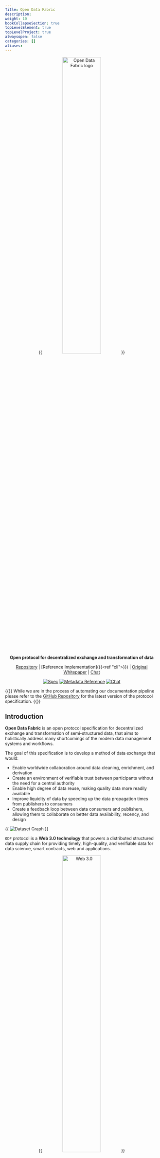 ```yaml
---
Title: Open Data Fabric
description:
weight: 10
bookCollapseSection: true
topLevelElement: true
topLevelProject: true
alwaysopen: false
categories: []
aliases:
---
```


<div align="center">

{{ <image filename="/images/odf-logo.png" alt="Open Data Fabric logo" width="50%"> }}

<p><strong>Open protocol for decentralized exchange and transformation of data</strong></p>

[Repository](https://github.com/kamu-data/open-data-fabric) |
[Reference Implementation]({{<ref "cli">}}) |
[Original Whitepaper](https://arxiv.org/abs/2111.06364) |
[Chat](https://discord.gg/nU6TXRQNXC)

[![Spec](https://img.shields.io/github/v/tag/open-data-fabric/open-data-fabric?include_prereleases&logo=gitbook&logoColor=white&label=Spec&style=for-the-badge)](https://github.com/open-data-fabric/open-data-fabric/blob/master/open-data-fabric.md)
[![Metadata Reference](https://img.shields.io/static/v1?label={}&message=Schemas&color=blue&style=for-the-badge)](./open-data-fabric.md#reference-information)
[![Chat](https://shields.io/discord/898726370199359498?style=for-the-badge&logo=discord&label=Discord)](https://discord.gg/nU6TXRQNXC)

</p>
</div>

{{<info>}}
While we are in the process of automating our documentation pipeline please refer to the [GitHub Repository](https://github.com/kamu-data/open-data-fabric) for the latest version of the protocol specification.
{{</info>}}


## Introduction

**Open Data Fabric** is an open protocol specification for decentralized exchange and transformation of semi-structured data, that aims to holistically address many shortcomings of the modern data management systems and workflows.

The goal of this specification is to develop a method of data exchange that would:
- Enable worldwide collaboration around data cleaning, enrichment, and derivation
- Create an environment of verifiable trust between participants without the need for a central authority
- Enable high degree of data reuse, making quality data more readily available
- Improve liquidity of data by speeding up the data propagation times from publishers to consumers
- Create a feedback loop between data consumers and publishers, allowing them to collaborate on better data availability, recency, and design

{{ <image filename="/images/odf/dataset_graph.png" alt="Dataset Graph"> }}

`ODF` protocol is a **Web 3.0 technology** that powers a distributed structured data supply chain for providing timely, high-quality, and verifiable data for data science, smart contracts, web and applications.

<div align="center">
{{ <image filename="/images/odf/distributed_world.png" alt="Web 3.0" width="50%"> }}
</div>

### Introductory materials
- [Original Whitepaper (July 2020)](https://arxiv.org/abs/2111.06364)
- [Kamu Blog: Introducing Open Data Fabric](https://www.kamu.dev/blog/introducing-odf/)
- [Talk: Open Data Fabric for Research Data Management](https://www.youtube.com/watch?v=Ivh-YDDmRf8)
- [PyData Global 2021 Talk: Time: The most misunderstood dimension in data modelling](https://www.youtube.com/watch?v=XxKnTusccUM)
- [Data+AI Summit 2020 Talk: Building a Distributed Collaborative Data Pipeline](https://databricks.com/session_eu20/building-a-distributed-collaborative-data-pipeline-with-apache-spark)

More tutorials and articles can be found in [kamu-cli documentation]({{<ref "learning-materials">}}).

## Current State

The specification is currently in the **EXPERIMENTAL** stage and welcomes feedback.

## Implementations

`Coordinator` implementations:
- [kamu-cli](https://github.com/kamu-data/kamu-cli/) - data management tool that serves as the reference implementation.

`Engine` implementations:
- [kamu-engine-spark](https://github.com/kamu-data/kamu-engine-spark) - engine based on Apache Spark.
- [kamu-engine-flink](https://github.com/kamu-data/kamu-engine-flink) - engine based on Apache Flink.

## History

The specification was originally developed by [Kamu](https://kamu.dev) as part of the [kamu-cli](https://github.com/kamu-data/kamu-cli/) data management tool. While developing it, we quickly realized that the very essence of what we're trying to build - a collaborative open data processing pipeline based on verifiable trust - requires full transparency and openness on our part. We strongly believe in the potential of our ideas to bring data management to the next level, to provide better quality data faster to the people who need it to innovate, fight diseases, build better businesses, and make informed political decisions. Therefore, we saw it as our duty to share these ideas with the community and make the system as inclusive as possible for the existing technologies and future innovations, and work together to build momentum needed to achieve such radical change.

## Contributing

If you like what we're doing - support us by [starring the repo](https://github.com/kamu-data/kamu-cli), this helps us a lot!

For the list of our community resource and guides on how to contribute [start here]({{<ref "community">}}).
